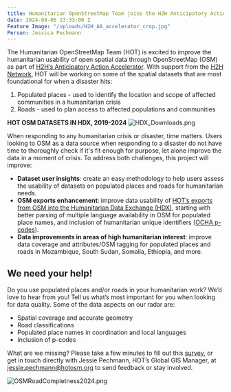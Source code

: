 ```yaml
---
title: Humanitarian OpenStreetMap Team joins the H2H Anticipatory Action Accelerator
date: 2024-08-06 23:33:00 Z
Feature Image: "/uploads/H2H_AA_accelerator_crop.jpg"
Person: Jessica Pechmann
---
```


The Humanitarian OpenStreetMap Team (HOT) is excited to improve the humanitarian usability of open spatial data through OpenStreetMap (OSM) as part of [H2H’s Anticipatory Action Accelerator](
https://h2hnetwork.org/enhancing-h2h-action-for-anticipatory-response/
). With support from the [H2H Network](https://h2hnetwork.org/), HOT will be working on some of the spatial datasets that are most foundational for when a disaster hits:
1. Populated places - used to identify the location and scope of affected communities in a humanitarian crisis
2. Roads -  used to plan access to affected populations and communities

**HOT OSM DATASETS IN HDX, 2019-2024**
![HDX_Downloads.png](/uploads/HDX_Downloads.png)

When responding to any humanitarian crisis or disaster, time matters. Users looking to OSM as a data source when responding to a disaster do not have time to thoroughly check if it's fit enough for purpose, let alone improve the data in a moment of crisis. To address both challenges, this project will improve: 
- **Dataset user insights**: create an easy methodology to help users assess the usability of datasets on populated places and roads for humanitarian needs.
- **OSM exports enhancement**: improve data usability of [HOT’s exports from OSM into the Humanitarian Data Exchange (HDX)](https://data.humdata.org/organization/225b9f7d-e7cb-4156-96a6-44c9c58d31e3), starting with better parsing of multiple language availability in OSM for populated place names, and inclusion of humanitarian unique identifiers ([OCHA p-codes](https://storymaps.arcgis.com/stories/dcf6135fc0e943a9b77823bb069e2578)). 
- **Data improvements in areas of high humanitarian interest**: improve data coverage and attributes/OSM tagging for populated places and roads in Mozambique, South Sudan, Somalia, Ethiopia, and more. 

## We need your help!

Do you use populated places and/or roads in your humanitarian work? We’d love to hear from you! Tell us what’s most important for you when looking for data quality. Some of the data aspects on our radar are:
- Spatial coverage and accurate geometry
- Road classifications
- Populated place names in coordination and local languages
- Inclusion of p-codes

What are we missing? Please take a few minutes to fill out this [survey](
https://forms.gle/X32fgneAgFkrWFLi6
), or get in touch directly with Jessie Pechmann, HOT’s Global GIS Manager, at [jessie.pechmann@hotosm.org](mailto:jessie.pechmann@hotosm.org) to send feedback or stay involved.  

![OSMRoadCompletness2024.png](/uploads/OSMRoadCompletness2024.png)
